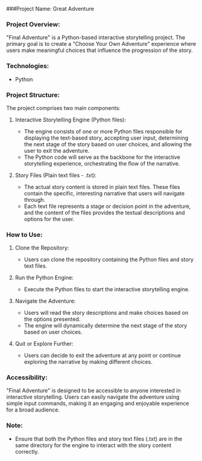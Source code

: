 
###Project Name: Great Adventure

### Project Overview:
"Final Adventure" is a Python-based interactive storytelling project. The primary goal is to create a "Choose Your Own Adventure" experience where users make meaningful choices that influence the progression of the story.

### Technologies:
- Python

### Project Structure:
The project comprises two main components:

1. Interactive Storytelling Engine (Python files):
   - The engine consists of one or more Python files responsible for displaying the text-based story, accepting user input, determining the next stage of the story based on user choices, and allowing the user to exit the adventure.
   - The Python code will serve as the backbone for the interactive storytelling experience, orchestrating the flow of the narrative.

2. Story Files (Plain text files - .txt):
   - The actual story content is stored in plain text files. These files contain the specific, interesting narrative that users will navigate through.
   - Each text file represents a stage or decision point in the adventure, and the content of the files provides the textual descriptions and options for the user.

### How to Use:
1. Clone the Repository:
   - Users can clone the repository containing the Python files and story text files.

2. Run the Python Engine:
   - Execute the Python files to start the interactive storytelling engine.

3. Navigate the Adventure:
   - Users will read the story descriptions and make choices based on the options presented.
   - The engine will dynamically determine the next stage of the story based on user choices.

4. Quit or Explore Further:
   - Users can decide to exit the adventure at any point or continue exploring the narrative by making different choices.

### Accessibility:
"Final Adventure" is designed to be accessible to anyone interested in interactive storytelling. Users can easily navigate the adventure using simple input commands, making it an engaging and enjoyable experience for a broad audience.

### Note:
- Ensure that both the Python files and story text files (.txt) are in the same directory for the engine to interact with the story content correctly.

